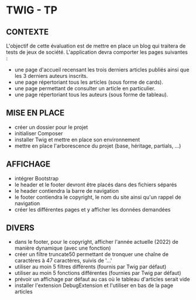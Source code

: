 # TWIG - TP

## CONTEXTE

L'objectif de cette évaluation est de mettre en place un blog qui traitera de tests de jeux de société. L'application devra comporter les pages suivantes :
- une page d'accueil recensant les trois derniers articles publiés ainsi que les 3 derniers auteurs inscrits.
- une page répertoriant tous les articles (sous forme de cards).
- une page permettant de consulter un article en particulier.
- une page répertoriant tous les auteurs (sous forme de tableau).

## MISE EN PLACE

- créer un dossier pour le projet
- initialiser Composer
- installer Twig et mettre en place son environnement
- mettre en place l'arborescence du projet (base, héritage, partials, ...)

## AFFICHAGE

- intégrer Bootstrap
- le header et le footer devront être placés dans des fichiers séparés
- le header contiendra la barre de navigation
- le footer contiendra le copyright, le nom du site ainsi qu'un rappel de navigation
- créer les différentes pages et y afficher les données demandées

## DIVERS

- dans le footer, pour le copyright, afficher l'année actuelle (2022) de manière dynamique (avec une fonction)
- créer un filtre truncate50 permettant de tronquer une chaîne de caractères à 47 caractères, suivis de '...'
- utiliser au moin 5 filtres différents (fournis par Twig par défaut)
- utiliser au moin 5 fonctions différentes (fournies par Twig par défaut)
- prévoir un affichage par défaut au cas où le tableau d'articles serait vide
- installer l'extension DebugExtension et l'utiliser en bas de la page articles
